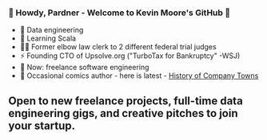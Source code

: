 ### 🤠 Howdy, Pardner - Welcome to Kevin Moore's GitHub 🤠

- 🔭 Data engineering
- 🤖 Learning Scala
- 🧑‍⚖️ Former elbow law clerk to 2 different federal trial judges
- ⚡ Founding CTO of Upsolve.org ("TurboTax for Bankruptcy" -WSJ)
- 🧠 Now: freelance software engineering
- 🎨 Occasional comics author - here is latest - [History of Company Towns](https://thenib.com/company-towns-history/)

## Open to new freelance projects, full-time data engineering gigs, and creative pitches to join your startup.

<!--
- 👯 I’m looking to collaborate on ...
- 🤔 I’m looking for help with ...
- 💬 Ask me about ...
- 📫 How to reach me: ...
-->
